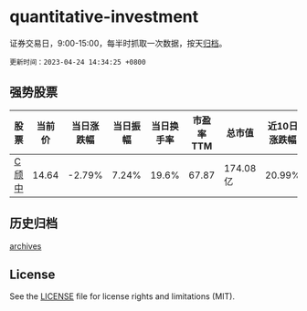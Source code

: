 # quantitative-investment

证券交易日，9:00-15:00，每半时抓取一次数据，按天[归档](archives)。

`更新时间：2023-04-24 14:34:25 +0800`

## 强势股票

|股票|当前价|当日涨跌幅|当日振幅|当日换手率|市盈率TTM|总市值|近10日涨跌幅|
|----|----|----|----|----|----|----|----|
|[C颀中](https://xueqiu.com/S/SH688352)|14.64|-2.79%|7.24%|19.6%|67.87|174.08亿|20.99%|

## 历史归档

[archives](archives)

## License

See the [LICENSE](LICENSE) file for license rights and limitations (MIT).